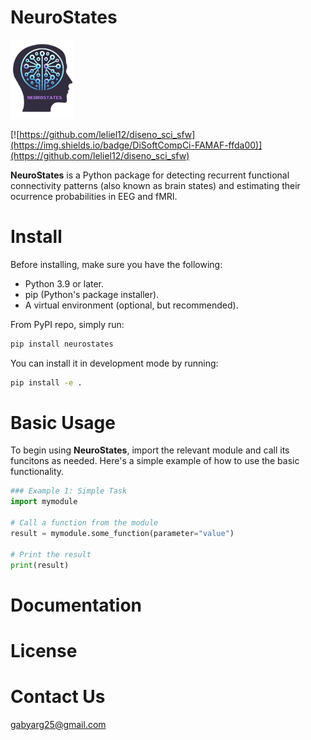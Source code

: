 # NeuroStates

<img src="res/logo_final.png" alt="logo" width="20%">

[![https://github.com/leliel12/diseno_sci_sfw](https://img.shields.io/badge/DiSoftCompCi-FAMAF-ffda00)](https://github.com/leliel12/diseno_sci_sfw)

**NeuroStates** is a Python package for detecting recurrent functional connectivity patterns (also known as brain states) and estimating their ocurrence probabilities in EEG and fMRI.

# Install
Before installing, make sure you have the following:
- Python 3.9 or later.
- pip (Python's package installer).
- A virtual environment (optional, but recommended).

From PyPI repo, simply run:
```bash
pip install neurostates
```
You can install it in development mode by running:
```bash
pip install -e .
```

# Basic Usage
To begin using **NeuroStates**, import the relevant module and call its funcitons as needed. Here's a simple example of how to use the basic functionality.

```python
### Example 1: Simple Task
import mymodule

# Call a function from the module
result = mymodule.some_function(parameter="value")

# Print the result
print(result)
```

# Documentation

# License

# Contact Us
<gabyarg25@gmail.com>
